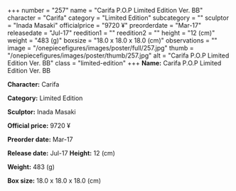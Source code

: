 +++
number = "257"
name = "Carifa P.O.P Limited Edition Ver. BB"
character = "Carifa"
category = "Limited Edition"
subcategory = ""
sculptor = "Inada Masaki"
officialprice = "9720 ¥"
preorderdate = "Mar-17"
releasedate = "Jul-17"
reedition1 = ""
reedition2 = ""
height = "12 (cm)"
weight = "483 (g)"
boxsize = "18.0 x 18.0 x 18.0 (cm)"
observations = ""
image = "/onepiecefigures/images/poster/full/257.jpg"
thumb = "/onepiecefigures/images/poster/thumb/257.jpg"
alt = "Carifa P.O.P Limited Edition Ver. BB"
class = "limited-edition"
+++
**Name:** Carifa P.O.P Limited Edition Ver. BB

**Character:** Carifa

**Category:** Limited Edition 

**Sculptor:** Inada Masaki

**Official price:** 9720 ¥

**Preorder date:** Mar-17

**Release date:** Jul-17
**Height:** 12 (cm)

**Weight:** 483 (g)

**Box size:** 18.0 x 18.0 x 18.0 (cm)

